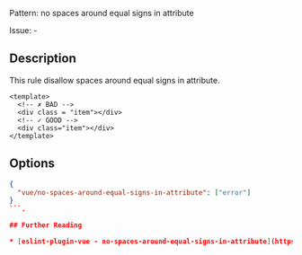 Pattern: no spaces around equal signs in attribute

Issue: -

## Description

This rule disallow spaces around equal signs in attribute.

<eslint-code-block fix :rules="{'vue/no-spaces-around-equal-signs-in-attribute': ['error']}">

```vue
<template>
  <!-- ✗ BAD -->
  <div class = "item"></div>
  <!-- ✓ GOOD -->
  <div class="item"></div>
</template>
```

</eslint-code-block>

## Options

```json
{
  "vue/no-spaces-around-equal-signs-in-attribute": ["error"]
}
```.

## Further Reading

* [eslint-plugin-vue - no-spaces-around-equal-signs-in-attribute](https://eslint.vuejs.org/rules/no-spaces-around-equal-signs-in-attribute.html)
